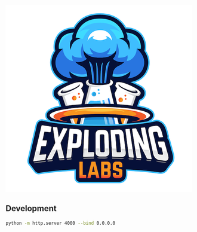 <img style="margin: 0 auto;" src="https://github.com/explodinglabs/explodinglabs.com/blob/main/assets/logo.png?raw=true" />

## Development

```sh
python -m http.server 4000 --bind 0.0.0.0
```
